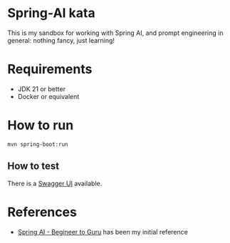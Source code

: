 # Spring-AI kata

This is my sandbox for working with Spring AI, and prompt engineering in general: nothing fancy, just learning!

# Requirements
- JDK 21 or better
- Docker or equivalent

# How to run

```
mvn spring-boot:run
```

## How to test

There is a [Swagger UI](http://localhost:8080/swagger-ui/index.html) available.

# References
* [Spring AI - Begineer to Guru](https://www.udemy.com/course/spring-ai-beginner-to-guru) has been my initial reference